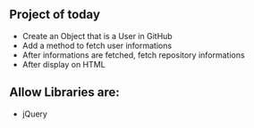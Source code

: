 ## Project of today

- Create an Object that is a User in GitHub
- Add a method to fetch user informations
- After informations are fetched, fetch repository informations
- After display on HTML

## Allow Libraries are:
- jQuery
